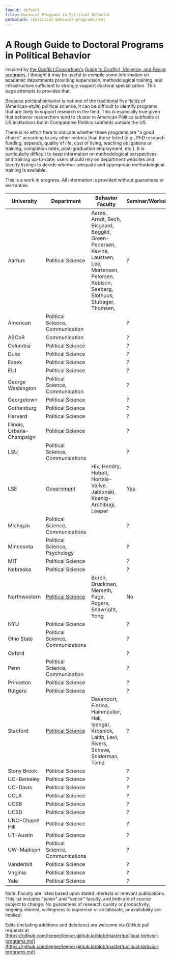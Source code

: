 ```yaml
---
layout: default
title: Doctoral Programs in Political Behavior
permalink: /political-behavior-programs.html
---
```


# A Rough Guide to Doctoral Programs in Political Behavior

Inspired by [the Conflict Consortium's](http://www.conflictconsortium.com/) [Guide to Conflict, Violence, and Peace programs](http://conflictconsortium.weebly.com/annual-review-of-conflict-peace-and-violence-programs-in-political-science.html), I thought it may be useful to compile some information on academic departments providing supervision, methodological training, and infrastructure sufficient to strongly support doctoral specialization. This page attempts to provides that.

Because political behavior is not one of the traditional five fields of (American-style) political science, it can be difficult to identify programs that are likely to support research in the field. This is especially true given that behavior researchers tend to cluster in American Politics subfields at US institutions but in Comparative Politics subfields outside the US.

There is no effort here to indicate whether these programs are "a good choice" according to any other metrics than those listed (e.g., PhD research funding, stipends, quality of life, cost of living, teaching obligations or training, completion rates, post-graduation employment, etc.). It is particularly difficult to keep information on methodological perspectives and training up-to-date; users should rely on department websites and faculty listings to decide whether adequate and appropriate methodological training is available. 

This is a work in progress. All information is provided without guarantees or warranties.

| University  | Department | Behavior Faculty | Seminar/Workshop | Laboratory |
| ----------- | ---------- | ---------------- | ---------------- | ---------- |
| Aarhus | Political Science | Aarøe, Arndt, Bech, Bisgaard, Bøggild, Green-Pedersen, Kevins, Laustsen, Lee, Mortensen, Petersen, Robison, Seeberg, Slothuus, Stubager, Thomsen,  | ? | ? |
| American | Political Science, Communication | | ? | ? |
| ASCoR | Communication |  | ? | ? |
| Columbia | Political Science | | ? | ? |
| Duke | Political Science | | ? | ? |
| Essex | Political Science | | ? | ? |
| EUI | Political Science | | ? | ? |
| George Washington | Political Science, Communication | | ? | ? |
| Georgetown | Political Science | | ? | ? |
| Gothenburg | Political Science | | ? | ? |
| Harvard | Political Science | | ? | ? |
| Illinois, Urbana-Champaign | Political Science | | ? | ? |
| LSU | Political Science, Communications | | ? | ? |
| LSE | [Government](http://www.lse.ac.uk/government) | Hix, Hendry, Hobolt, Hortala-Vallve, Jablonski, Koenig-Archibugi, Leeper | [Yes](http://www.lse.ac.uk/government/research/resgroups/PoliticalBehaviour/Political-Behaviour.aspx) | [Lab](http://www.lse.ac.uk/management/research/behavioural-research-lab/home.aspx) |
| Michigan | Political Science, Communications | | ? | ? |
| Minnesota | Political Science, Psychology | | ? | ? |
| MIT | Political Science | | ? | ? |
| Nebraska | Political Science | | ? | ? |
| Northwestern | [Political Science](http://www.polisci.northwestern.edu/) | Burch, Druckman, Merseth, Page, Rogers, Seawright, Yong | No | [Lab](http://faculty.wcas.northwestern.edu/~jnd260/lab.html) |
| NYU | Political Science | | ? | ? |
| Ohio State | Political Science, Communications | | ? | ? |
| Oxford |  | | ? | ? |
| Penn | Political Science, Communication | | ? | ? |
| Princeton | Political Science | | ? | ? |
| Rutgers | Political Science | | ? | ? |
| Stanford | [Political Science](http://politicalscience.stanford.edu/) | Davenport, Fiorina, Hainmeuller, Hall, Iyengar, Krosnick, Laitin, Levi, Rivers, Scheve, Sniderman, Tomz | ? | [Lab](https://pcl.stanford.edu/) |
| Stony Brook | Political Science | | ? | ? |
| UC-Berkeley | Political Science | | ? | ? |
| UC-Davis | Political Science | | ? | ? |
| UCLA | Political Science | | ? | ? |
| UCSB | Political Science | | ? | ? |
| UCSD | Political Science | | ? | ? |
| UNC-Chapel Hill | Political Science | | ? | ? |
| UT-Austin | Political Science | | ? | ? |
| UW-Madison | Political Science, Communications | | ? | ? |
| Vanderbilt | Political Science | | ? | ? |
| Virginia | Political Science | | ? | ? |
| Yale | Political Science | | ? | ? |

Note: Faculty are listed based upon stated interests or relevant publications. This list includes "junior" and "senior" faculty, and both are of course subject to change. No guarantees of research quality or productivity, ongoing interest, willingness to supervise or collaborate, or availability are implied.

Edits (including additions and deletions) are welcome via GitHub pull requests at [https://github.com/leeper/leeper.github.io/blob/master/political-behvior-programs.md](https://github.com/leeper/leeper.github.io/blob/master/political-behvior-programs.md). 
